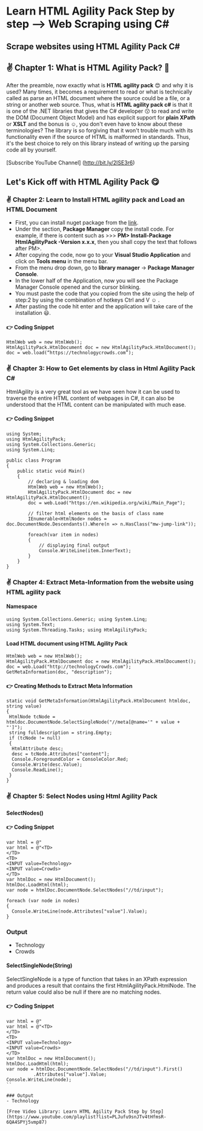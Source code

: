 # Learn HTML Agility Pack Step by step --> Web Scraping using C# 
## Scrape websites using HTML Agility Pack C#
## :v: Chapter 1: What is HTML Agility Pack? :cowboy_hat_face:	
After the preamble, now exactly what is **HTML agility pack** :heart_eyes: and why it is used? Many times, it becomes a requirement to read or what is technically called as parse an HTML document where the source could be a file, or a string or another web source. Thus, what is **HTML agility pack c#** is that it is one of the .NET libraries that gives the C# developer :kissing: to read and write the DOM (Document Object Model) and has explicit support for **plain XPath** or **XSLT** and the bonus is :relaxed:, you don't even have to know about these terminologies? The library is so forgiving that it won't trouble much with its functionality even if the source of HTML is malformed in standards. Thus, it's the best choice to rely on this library instead of writing up the parsing code all by yourself.</br>
</br>
[Subscribe YouTube Channel] (http://bit.ly/2lSE3r6)

## Let's Kick off with HTML Agility Pack :yum:
### :v:	Chapter 2: Learn to Install HTML agility pack and Load an HTML Document
- First, you can install nuget package from the [link](https://nuget.org/packages/HtmlAgilityPack).
- Under the section, **Package Manager** copy the install code. For example, if there is content such as >>> **PM> Install-Package HtmlAgilityPack -Version x.x.x**, then you shall copy the text that follows after PM>.
- After copying the code, now go to your **Visual Studio Application** and click on **Tools menu** in the menu bar.
- From the menu drop down, go to **library manager** → **Package Manager Console**.
- In the lower half of the Application, now you will see the Package Manager Console opened and the cursor blinking.
- You must paste the code that you copied from the site using the help of step:2 by using the combination of hotkeys Ctrl and V :relaxed: .
- After pasting the code hit enter and the application will take care of the installation :smiley:.

#### :point_right: Coding Snippet

```
HtmlWeb web = new HtmlWeb();
HtmlAgilityPack.HtmlDocument doc = new HtmlAgilityPack.HtmlDocument(); 
doc = web.load(“https://technologycrowds.com”);
```

### :v:	Chapter 3: How to Get elements by class in Html Agility Pack C# 

HtmlAgility is a very great tool as we have seen how it can be used to traverse the entire HTML content of webpages in C#, it can also be understood that the HTML content can be manipulated with much ease.

#### :point_right: Coding Snippet

```
using System;
using HtmlAgilityPack;
using System.Collections.Generic;
using System.Linq;

public class Program
{
	public static void Main()
	{
		// declaring & loading dom
		HtmlWeb web = new HtmlWeb();
		HtmlAgilityPack.HtmlDocument doc = new HtmlAgilityPack.HtmlDocument();
		doc = web.Load("https://en.wikipedia.org/wiki/Main_Page");
		
		// filter html elements on the basis of class name
		IEnumerable<HtmlNode> nodes = doc.DocumentNode.Descendants().Where(n => n.HasClass("mw-jump-link"));
		
		foreach(var item in nodes)
		{
			// displaying final output
			Console.WriteLine(item.InnerText);	
		}
	}
}
```

### :v:	Chapter 4: Extract Meta-Information from the website using HTML agility pack

#### Namespace

```
using System.Collections.Generic; using System.Linq;
using System.Text;
using System.Threading.Tasks; using HtmlAgilityPack;
```

#### Load HTML document using HTML Agility Pack

```
HtmlWeb web = new HtmlWeb();
HtmlAgilityPack.HtmlDocument doc = new HtmlAgilityPack.HtmlDocument();
doc = web.Load("http://technologyCrowds.com");
GetMetaInformation(doc, "description");
```

#### :point_right: Creating Methods to Extract Meta Information

```
static void GetMetaInformation(HtmlAgilityPack.HtmlDocument htmldoc, string value)
{
 HtmlNode tcNode = htmldoc.DocumentNode.SelectSingleNode("//meta[@name='" + value + "']");
 string fulldescription = string.Empty;
 if (tcNode != null)
 {
  HtmlAttribute desc;
  desc = tcNode.Attributes["content"];
  Console.ForegroundColor = ConsoleColor.Red;
  Console.Write(desc.Value);
  Console.ReadLine();
 }
}
```
### :v: Chapter 5: Select Nodes using Html Agility Pack
#### SelectNodes()

#### :point_right: Coding Snippet

```
var html = @"
var html = @"<TD>
</TD>
<TD>
<INPUT value=Technology>
<INPUT value=Crowds>
</TD>
var htmlDoc = new HtmlDocument();
htmlDoc.LoadHtml(html);
var node = htmlDoc.DocumentNode.SelectNodes("//td/input");

foreach (var node in nodes)
{
  Console.WriteLine(node.Attributes["value"].Value);
}
```
### Output

- Technology
- Crowds

#### SelectSingleNode(String)
SelectSingleNode is a type of function that takes in an XPath expression and produces a result that contains the first HtmlAgilityPack.HtmlNode. 
The return value could also be null if there are no matching nodes.

#### :point_right: Coding Snippet

```
var html = @"
var html = @"<TD>
</TD>
<TD>
<INPUT value=Technology>
<INPUT value=Crowds>
</TD>
var htmlDoc = new HtmlDocument();
htmlDoc.LoadHtml(html);
var node = htmlDoc.DocumentNode.SelectNodes("//td/input").First()
          .Attributes["value"].Value;
Console.WriteLine(node);
``

### Output
- Technology

[Free Video Library: Learn HTML Agility Pack Step by Step](https://www.youtube.com/playlist?list=PLJufu9snJTv4tHfmsR-6QA4SPYj5vmp87)
